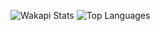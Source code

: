 ![Wakapi Stats](https://github-readme-stats.vercel.app/api/wakatime?username=U0837CCRB0D&api_domain=waka.hackclub.com&bg_color=1A202C&title_color=2F855A&icon_color=2F855A&text_color=ffffff&custom_title=Wakapi%20Week%20Stats&layout=compact)
![Top Languages](https://github-readme-stats.vercel.app/api/top-langs/?username=SacredFall&layout=compact&theme=radical)
